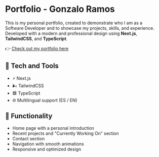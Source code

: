 # Portfolio - Gonzalo Ramos

This is my personal portfolio, created to demonstrate who I am as a Software Developer and to showcase my projects, skills, and experience.  
Developed with a modern and professional design using **Next.js**, **TailwindCSS**, and **TypeScript**.

👉 [Check out my portfolio here](https://gonzaloramos.vercel.app/en)

## 🚀 Tech and Tools

- ⚡ Next.js  
- 🌬️ TailwindCSS  
- 🟦 TypeScript  
- 🌐 Multilingual support (ES / EN)

## 🧩 Functionality

- Home page with a personal introduction  
- Recent projects and "Currently Working On" section  
- Contact section  
- Navigation with smooth animations  
- Responsive and optimized design
